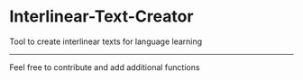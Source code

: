 # Interlinear-Text-Creator
Tool to create interlinear texts for language learning

---
Feel free to contribute and add additional functions

